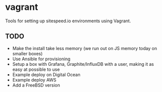 # vagrant
Tools for setting up sitespeed.io environments using Vagrant.

## TODO
  * Make the install take less memory (we run out on JS memory today on smaller boxes)
  * Use Ansible for provisioning
  * Setup a box with Grafana, Graphite/InfluxDB with a user, making it as easy at possible to use
  * Example deploy on Digital Ocean
  * Example deploy AWS
  * Add a FreeBSD version
